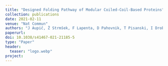 ```yaml
---
title: "Designed Folding Pathway of Modular Coiled-Coil-Based Proteins"
collection: publications
date: 2021-02-11
venue: "Nat Commun"
authors: "J Aupič, Ž Strmšek, F Lapenta, D Pahovnik, T Pisanski, I Drobnak, A Ljubetič, R Jerala"
paperurl:
doi: 10.1038/s41467-021-21185-5
type: "Paper"
header:
  teaser: "logo.webp"
project:
---
```


